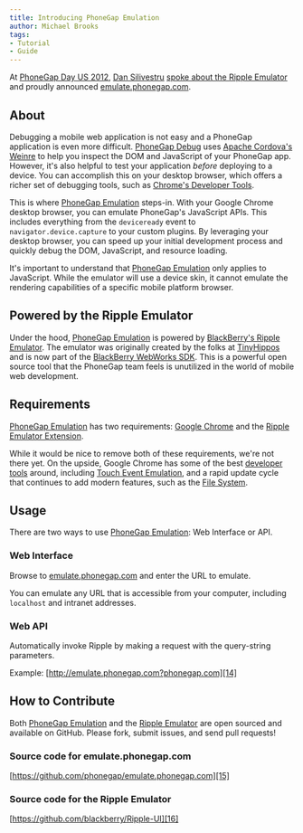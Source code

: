 ```yaml
---
title: Introducing PhoneGap Emulation
author: Michael Brooks
tags:
- Tutorial
- Guide
---
```


At [PhoneGap Day US 2012][1], [Dan Silivestru][2] [spoke about the Ripple Emulator][5]
and proudly announced [emulate.phonegap.com][6].

## About

Debugging a mobile web application is not easy and a PhoneGap application is
even more difficult. [PhoneGap Debug][7] uses [Apache Cordova's Weinre][8] to
help you inspect the DOM and JavaScript of your PhoneGap app. However, it's also
helpful to test your application _before_ deploying to a device. You can accomplish
this on your desktop browser, which offers a richer set of debugging tools,
such as [Chrome's Developer Tools][9].

This is where [PhoneGap Emulation][6] steps-in. With your Google Chrome desktop
browser, you can emulate PhoneGap's JavaScript APIs. This includes everything
from the `deviceready` event to `navigator.device.capture` to your custom plugins.
By leveraging your desktop browser, you can speed up your initial development
process and quickly debug the DOM, JavaScript, and resource loading.

It's important to understand that [PhoneGap Emulation][6] only applies to JavaScript.
While the emulator will use a device skin, it cannot emulate the rendering capabilities
of a specific mobile platform browser.

## Powered by the Ripple Emulator

Under the hood, [PhoneGap Emulation][6] is powered by [BlackBerry's Ripple Emulator][10].
The emulator was originally created by the folks at [TinyHippos][4] and is now
part of the [BlackBerry WebWorks SDK][3]. This is a powerful open source tool
that the PhoneGap team feels is unutilized in the world of mobile web development.

## Requirements

[PhoneGap Emulation][6] has two requirements: [Google Chrome][11] and the
[Ripple Emulator Extension][10].

While it would be nice to remove both of these requirements, we're not there yet.
On the upside, Google Chrome has some of the best [developer tools][9] around,
including [Touch Event Emulation][12], and a rapid update cycle that continues
to add modern features, such as the [File System][13].

## Usage

There are two ways to use [PhoneGap Emulation][6]: Web Interface or API.

### Web Interface

Browse to [emulate.phonegap.com][6] and enter the URL to emulate.

You can emulate any URL that is accessible from your computer, including `localhost`
and intranet addresses.

### Web API

Automatically invoke Ripple by making a request with the query-string parameters.

Example: [http://emulate.phonegap.com?phonegap.com][14]

## How to Contribute

Both [PhoneGap Emulation][6] and the [Ripple Emulator][10] are open sourced and
available on GitHub. Please fork, submit issues, and send pull requests!

### Source code for emulate.phonegap.com

[https://github.com/phonegap/emulate.phonegap.com][15]

### Source code for the Ripple Emulator

[https://github.com/blackberry/Ripple-UI][16]

[1]:  http://pgday.phonegap.com/us2012/
[2]:  https://twitter.com/confusement/
[3]:  https://developer.blackberry.com/html5/
[4]:  http://tinyhippos.com/
[5]:  http://dansilivestru.github.com/phonegap-day-slides/#/
[6]:  http://emulate.phonegap.com/
[7]:  http://debug.phonegap.com/
[8]:  http://people.apache.org/~pmuellr/weinre/docs/latest/
[9]:  https://developers.google.com/chrome-developer-tools/docs/overview/
[10]: https://chrome.google.com/webstore/detail/geelfhphabnejjhdalkjhgipohgpdnoc/
[11]: http://google.com/chrome
[12]: http://googledevelopers.blogspot.ca/2012/04/fridaygram-chrome-tools-goldberg.html
[13]: http://www.html5rocks.com/en/tutorials/file/filesystem/
[14]: http://emulate.phonegap.com?phonegap.com
[15]: https://github.com/phonegap/emulate.phonegap.com
[16]: https://github.com/blackberry/Ripple-UI

